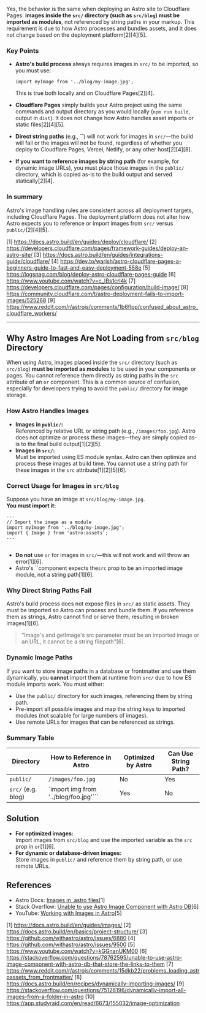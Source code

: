 Yes, the behavior is the same when deploying an Astro site to Cloudflare Pages: **images inside the `src/` directory (such as `src/blog`) must be imported as modules**, not referenced by string paths in your markup. This requirement is due to how Astro processes and bundles assets, and it does not change based on the deployment platform[2][4][5].

### Key Points

- **Astro's build process** always requires images in `src/` to be imported, so you must use:

  ```astro
  import myImage from '../blog/my-image.jpg';

  ```

  This is true both locally and on Cloudflare Pages[2][4].

- **Cloudflare Pages** simply builds your Astro project using the same commands and output directory as you would locally (`npm run build`, output in `dist`). It does not change how Astro handles asset imports or static files[2][4][5].

- **Direct string paths** (e.g., ``) will not work for images in `src/`—the build will fail or the images will not be found, regardless of whether you deploy to Cloudflare Pages, Vercel, Netlify, or any other host[2][4][8].

- **If you want to reference images by string path** (for example, for dynamic image URLs), you must place those images in the `public/` directory, which is copied as-is to the build output and served statically[2][4].

### In summary

Astro's image handling rules are consistent across all deployment targets, including Cloudflare Pages. The deployment platform does not alter how Astro expects you to reference or import images from `src/` versus `public/`[2][4][5].

[1] https://docs.astro.build/en/guides/deploy/cloudflare/
[2] https://developers.cloudflare.com/pages/framework-guides/deploy-an-astro-site/
[3] https://docs.astro.build/en/guides/integrations-guide/cloudflare/
[4] https://dev.to/warish/astro-cloudflare-pages-a-beginners-guide-to-fast-and-easy-deployment-558e
[5] https://logsnag.com/blog/deploy-astro-cloudflare-pages-guide
[6] https://www.youtube.com/watch?v=c_IBs1crl4k
[7] https://developers.cloudflare.com/pages/configuration/build-image/
[8] https://community.cloudflare.com/t/astro-deployment-fails-to-import-images/525268
[9] https://www.reddit.com/r/astrojs/comments/1b6flpp/confused_about_astro_cloudflare_workers/

---

## Why Astro Images Are Not Loading from `src/blog` Directory

When using Astro, images placed inside the `src/` directory (such as `src/blog`) **must be imported as modules** to be used in your components or pages. You cannot reference them directly as string paths in the `src` attribute of an `or` component. This is a common source of confusion, especially for developers trying to avoid the `public/` directory for image storage.

### How Astro Handles Images

- **Images in `public/`:**  
  Referenced by relative URL or string path (e.g., `/images/foo.jpg`). Astro does not optimize or process these images—they are simply copied as-is to the final build output[1][2][5].
- **Images in `src/`:**  
  Must be imported using ES module syntax. Astro can then optimize and process these images at build time. You cannot use a string path for these images in the `src` attribute[1][2][5][6].

### Correct Usage for Images in `src/blog`

Suppose you have an image at `src/blog/my-image.jpg`.  
**You must import it:**

```astro
---
// Import the image as a module
import myImage from '../blog/my-image.jpg';
import { Image } from 'astro:assets';
---


```

- **Do not** use `or` for images in `src/`—this will not work and will throw an error[1][6].
- Astro's ``component expects the`src` prop to be an imported image module, not a string path[1][6].

### Why Direct String Paths Fail

Astro's build process does not expose files in `src/` as static assets. They must be imported so Astro can process and bundle them. If you reference them as strings, Astro cannot find or serve them, resulting in broken images[1][6].

> "Image's and getImage's src parameter must be an imported image or an URL, it cannot be a string filepath"[6].

### Dynamic Image Paths

If you want to store image paths in a database or frontmatter and use them dynamically, you **cannot** import them at runtime from `src/` due to how ES module imports work. You must either:

- Use the `public/` directory for such images, referencing them by string path.
- Pre-import all possible images and map the string keys to imported modules (not scalable for large numbers of images).
- Use remote URLs for images that can be referenced as strings.

### Summary Table

| Directory          | How to Reference in Astro             | Optimized by Astro | Can Use String Path? |
| ------------------ | ------------------------------------- | ------------------ | -------------------- |
| `public/`          | `/images/foo.jpg`                     | No                 | Yes                  |
| `src/` (e.g. blog) | `import img from '../blog/foo.jpg'``` | Yes                | No                   |

## Solution

- **For optimized images:**  
  Import images from `src/blog` and use the imported variable as the `src` prop in `or`[1][6].
- **For dynamic or database-driven images:**  
  Store images in `public/` and reference them by string path, or use remote URLs.

## References

- Astro Docs: [Images in .astro files](https://docs.astro.build/en/guides/images/)[1]
- Stack Overflow: [Unable to use Astro Image Component with Astro DB](https://stackoverflow.com/questions/78762595/unable-to-use-astro-image-component-with-astro-db-that-store-the-links-to-them)[6]
- YouTube: [Working with Images in Astro](https://www.youtube.com/watch?v=kGGnanUKM00)[5]

[1] https://docs.astro.build/en/guides/images/
[2] https://docs.astro.build/en/basics/project-structure/
[3] https://github.com/withastro/astro/issues/6880
[4] https://github.com/withastro/astro/issues/9500
[5] https://www.youtube.com/watch?v=kGGnanUKM00
[6] https://stackoverflow.com/questions/78762595/unable-to-use-astro-image-component-with-astro-db-that-store-the-links-to-them
[7] https://www.reddit.com/r/astrojs/comments/15dkb22/problems_loading_astroassets_from_frontmatter/
[8] https://docs.astro.build/en/recipes/dynamically-importing-images/
[9] https://stackoverflow.com/questions/75126196/dynamically-import-all-images-from-a-folder-in-astro
[10] https://app.studyraid.com/en/read/6673/155032/image-optimization
